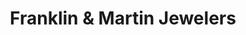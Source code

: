 ---
title: "Franklin & Martin Jewelers"
url: /greenwood-village/franklin-und-martin-jewelers/
shop: Schmuck
---